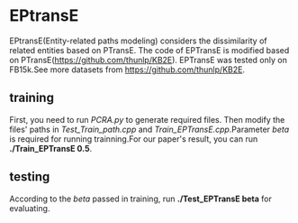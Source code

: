 # EPtransE 
EPtransE(Entity-related paths modeling) considers the dissimilarity of related entities based on PTransE. The code of EPTransE is modified based on PTransE(https://github.com/thunlp/KB2E). EPTransE was tested only on FB15k.See more datasets from https://github.com/thunlp/KB2E.   

## training 
First, you need to run *PCRA.py* to generate required files. Then modify the files' paths in *Test_Train_path.cpp* and *Train_EPTransE.cpp*.Parameter *beta* is required for running trainning.For our paper's result, you can run **./Train_EPTransE 0.5**.

## testing
According to the *beta* passed in training, run **./Test_EPTransE beta** for evaluating.




